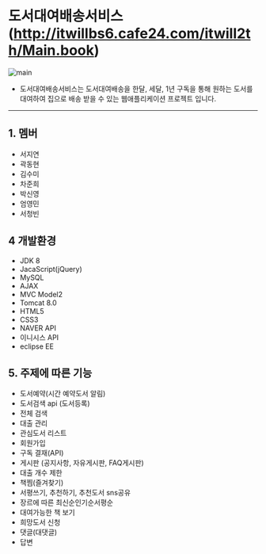 # 도서대여배송서비스(http://itwillbs6.cafe24.com/itwill2th/Main.book)
   
![main](https://user-images.githubusercontent.com/72728986/107335170-f2095c00-6afa-11eb-8105-6395c71a6e20.gif)   
* 도서대여배송서비스는 도서대여배송을 한달, 세달, 1년 구독을 통해 원하는 도서를 대여하여 집으로 배송 받을 수 있는 웹애플리케이션 프로젝트 입니다.

***

## 1. 멤버
* 서지연 
* 곽동현 
* 김수미 
* 차준희 
* 박신영 
* 엄영민 
* 서청빈

## 4 개발환경 
* JDK 8
* JacaScript(jQuery)
* MySQL
* AJAX
* MVC Model2
* Tomcat 8.0
* HTML5 
* CSS3 
* NAVER API
* 이니시스 API
* eclipse EE

## 5. 주제에 따른 기능
* 도서예약(시간 예약도서 알림)
* 도서검색 api (도서등록)
* 전체 검색
* 대출 관리
* 관심도서 리스트
* 회원가입
* 구독 결재(API)
* 게시판 (공지사항, 자유게시판, FAQ게시판)
* 대출 개수 제한
* 책찜(즐겨찾기)
* 서평쓰기, 추천하기, 추천도서 sns공유
* 장르에 따른 최신순인기순서평순
* 대여가능한 책 보기
* 희망도서 신청
* 댓글(대댓글)
* 답변


